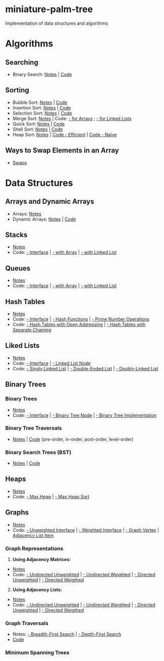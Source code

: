 # miniature-palm-tree
Implementation of data structures and algorithms

# Algorithms

## Searching 

- Binary Search: [Notes](https://paper.dropbox.com/doc/Algorithms-yOFym5oauDWCgJw1EkUOo#:uid=193012893070714&h2=Binary-Search) | [Code](https://github.com/adinutzyc21/miniature-palm-tree/blob/master/Algorithms/searching/binarySearch/BinarySearch.java)

## Sorting

- Bubble Sort: [Notes](https://paper.dropbox.com/doc/Algorithms-yOFym5oauDWCgJw1EkUOo#:uid=967968668100180&h2=Bubble-Sort) | [Code](https://github.com/adinutzyc21/miniature-palm-tree/blob/master/Algorithms/sorting/bubbleSort/BubbleSort.java)
- Insertion Sort: [Notes](https://paper.dropbox.com/doc/Algorithms-yOFym5oauDWCgJw1EkUOo#:uid=486623696708152&h2=Insertion-Sort) | [Code](https://github.com/adinutzyc21/miniature-palm-tree/blob/master/Algorithms/sorting/insertionSort/InsertionSort.java)
- Selection Sort: [Notes](https://paper.dropbox.com/doc/Algorithms-yOFym5oauDWCgJw1EkUOo#:uid=132599071920303&h2=Selection-Sort) | [Code](https://github.com/adinutzyc21/miniature-palm-tree/blob/master/Algorithms/sorting/selectionSort/SelectionSort.java)
- Merge Sort: [Notes](https://paper.dropbox.com/doc/Algorithms-yOFym5oauDWCgJw1EkUOo#:uid=009803644887312&h2=Merge-sort) | Code: [- for Arrays](https://github.com/adinutzyc21/miniature-palm-tree/blob/master/Algorithms/sorting/mergeSort/MergeSort.java) ; [- for Linked Lists](https://github.com/adinutzyc21/miniature-palm-tree/blob/master/DataStructures/linkedLists/linkedListsProblems_src/MergeSortLinkedList.java)
- Quick Sort: [Notes](https://paper.dropbox.com/doc/Algorithms-yOFym5oauDWCgJw1EkUOo#:uid=040592152212474&h2=Quick-sort) | [Code](https://github.com/adinutzyc21/miniature-palm-tree/blob/master/Algorithms/sorting/quickSort/QuickSort.java)
- Shell Sort: [Notes](https://paper.dropbox.com/doc/Algorithms-yOFym5oauDWCgJw1EkUOo#:uid=272137401070797&h2=Shell-Sort) | [Code](https://github.com/adinutzyc21/miniature-palm-tree/blob/master/Algorithms/sorting/shellSort/ShellSort.java)
- Heap Sort: [Notes](https://paper.dropbox.com/doc/Algorithms-yOFym5oauDWCgJw1EkUOo#:uid=835557830548066&h2=Heap-Sort) | [Code - Efficient](https://github.com/adinutzyc21/miniature-palm-tree/blob/master/DataStructures/heaps/heaps_src/MaxHeapSort.java) | [Code - Naive](https://github.com/adinutzyc21/miniature-palm-tree/blob/master/Algorithms/sorting/heapSort/HeapSort.java)

## Ways to Swap Elements in an Array

- [Swaps](https://github.com/adinutzyc21/miniature-palm-tree/blob/master/Algorithms/other/swappingArrayElements/Swaps.java)

# Data Structures

## Arrays and Dynamic Arrays

- Arrays: [Notes]()
- Dynamic Arrays: [Notes]() | [Code](https://github.com/adinutzyc21/miniature-palm-tree/blob/master/DataStructures/dynamicArrays/dynamicArrays/DynamicArray.java)

## Stacks

- [Notes]() 
- Code: [- Interface](https://github.com/adinutzyc21/miniature-palm-tree/blob/master/DataStructures/stacks/stacks_src/InterfaceStack.java) | [- with Array](https://github.com/adinutzyc21/miniature-palm-tree/blob/master/DataStructures/stacks/stacks_src/StackArray.java) | [- with Linked List](https://github.com/adinutzyc21/miniature-palm-tree/blob/master/DataStructures/stacks/stacks_src/StackList.java)

## Queues

- [Notes](https://goo.gl/ui1H6w) 
- Code: [- Interface](https://github.com/adinutzyc21/miniature-palm-tree/blob/master/DataStructures/queues/queues_src/InterfaceQueue.java) | [- with Array](https://github.com/adinutzyc21/miniature-palm-tree/blob/master/DataStructures/queues/queues_src/QueueArray.java) | [- with Linked List](https://github.com/adinutzyc21/miniature-palm-tree/blob/master/DataStructures/queues/queues_src/QueueList.java)

## Hash Tables

- [Notes](https://paper.dropbox.com/doc/Data-Structures-eeYeogxkRLUQoHyddIn9X#:uid=842679455192664&h2=Hash-Tables)
- Code: [- Interface](https://github.com/adinutzyc21/miniature-palm-tree/blob/master/DataStructures/hashTables/hashTable_util/InterfaceHashTable.java) | [- Hash Functions](https://github.com/adinutzyc21/miniature-palm-tree/blob/master/DataStructures/hashTables/hashTable_util/HashFunctions.java) | [- Prime Number Operations](https://github.com/adinutzyc21/miniature-palm-tree/blob/master/DataStructures/hashTables/hashTable_util/PrimeNumberOps.java)
- Code: [- Hash Tables with Open Addressing](https://github.com/adinutzyc21/miniature-palm-tree/blob/master/DataStructures/hashTables/hashTable_src/HashTableOpenAddressing.java) | [- Hash Tables with Separate Chaining](https://github.com/adinutzyc21/miniature-palm-tree/blob/master/DataStructures/hashTables/hashTable_src/HashTableSeparateChaining.java)

## Liked Lists

- [Notes]() 
- Code: [- Interface](https://github.com/adinutzyc21/miniature-palm-tree/blob/master/DataStructures/linkedLists/linkedLists_util/InterfaceLinkedList.java) | [- Linked List Node](https://github.com/adinutzyc21/miniature-palm-tree/blob/master/DataStructures/linkedLists/linkedLists_util/Node.java) 
- Code: [- Singly Linked List](https://github.com/adinutzyc21/miniature-palm-tree/blob/master/DataStructures/linkedLists/linkedLists_src/SinglyLinkedList.java) | [- Double-Ended List](https://github.com/adinutzyc21/miniature-palm-tree/blob/master/DataStructures/linkedLists/linkedLists_src/DoubleEndedList.java) | [- Doubly-Linked List](https://github.com/adinutzyc21/miniature-palm-tree/blob/master/DataStructures/linkedLists/linkedLists_src/DoublyLinkedList.java) 

## Binary Trees 

### Binary Trees

- [Notes]() 
- Code: [- Interface](https://github.com/adinutzyc21/miniature-palm-tree/blob/master/DataStructures/binaryTrees/binaryTree_util/InterfaceBinaryTree.java) |  [- Binary Tree Node](https://github.com/adinutzyc21/miniature-palm-tree/blob/master/DataStructures/binaryTrees/binaryTree_util/Node.java) | [- Binary Tree Implementation](https://github.com/adinutzyc21/miniature-palm-tree/blob/master/DataStructures/binaryTrees/binaryTree_src/BinaryTreeInsertRandomDirection.java)

### Binary Tree Traversals

- [Notes]() | [Code](https://github.com/adinutzyc21/miniature-palm-tree/blob/master/DataStructures/binaryTrees/bst_src/BinaryTreeTraversals.java) (pre-order, in-order, post-order, level-order) 

### Binary Search Trees (BST)

- [Notes]() | [Code](https://github.com/adinutzyc21/miniature-palm-tree/blob/master/DataStructures/binaryTrees/bst_src/BinarySearchTree.java)

## Heaps

- [Notes](https://paper.dropbox.com/doc/Data-Structures-eeYeogxkRLUQoHyddIn9X#:uid=505161771811555&h2=Heaps---Max-Heap)
- Code: [- Max Heap](https://github.com/adinutzyc21/miniature-palm-tree/blob/master/DataStructures/heaps/heaps_src/MaxHeap.java) | [- Max Heap Sort](https://github.com/adinutzyc21/miniature-palm-tree/blob/master/DataStructures/heaps/heaps_src/MaxHeapSort.java)

## Graphs

- [Notes]()
- Code: [- Unweighted Interface](https://github.com/adinutzyc21/miniature-palm-tree/blob/master/DataStructures/graphs/graph_util/InterfaceUnweightedGraph.java) | [- Weighted Interface](https://github.com/adinutzyc21/miniature-palm-tree/blob/master/DataStructures/graphs/graph_util/InterfaceWeightedGraph.java) | [- Graph Vertex](https://github.com/adinutzyc21/miniature-palm-tree/blob/master/DataStructures/graphs/graph_util/Vertex.java) | [Adjacency List Item](https://github.com/adinutzyc21/miniature-palm-tree/blob/master/DataStructures/graphs/graph_util/Item.java)

### Graph Representations

1. **Using Adjacency Matrices:** 
  - [Notes]()
  - Code: [- Undirected Unweighted](https://github.com/adinutzyc21/miniature-palm-tree/blob/master/DataStructures/graphs/graph_matrix_src/UndirectedUnweightedGraphM.java) | [- Undirected Weighted](https://github.com/adinutzyc21/miniature-palm-tree/blob/master/DataStructures/graphs/graph_matrix_src/UndirectedWeightedGraphM.java) | [- Directed Unweighted](https://github.com/adinutzyc21/miniature-palm-tree/blob/master/DataStructures/graphs/graph_matrix_src/DirectedUnweightedGraphM.java) | [- Directed Weigthed](https://github.com/adinutzyc21/miniature-palm-tree/blob/master/DataStructures/graphs/graph_matrix_src/DirectedWeightedGraphM.java)
2. **Using Adjacency Lists:** 
  - [Notes]()
  - Code: [- Undirected Unweighted](https://github.com/adinutzyc21/miniature-palm-tree/blob/master/DataStructures/graphs/graph_list_src/UndirectedUnweightedGraphL.java) | [- Undirected Weighted](https://github.com/adinutzyc21/miniature-palm-tree/blob/master/DataStructures/graphs/graph_list_src/UndirectedWeightedGraphL.java) | [- Directed Unweighted](https://github.com/adinutzyc21/miniature-palm-tree/blob/master/DataStructures/graphs/graph_list_src/DirectedUnweightedGraphL.java) | [- Directed Weigthed](https://github.com/adinutzyc21/miniature-palm-tree/blob/master/DataStructures/graphs/graph_list_src/DirectedWeightedGraphL.java)
  
### Graph Traversals

- Notes: [- Breadth-First Search]() | [- Depth-First Search]() 
- [Code](https://github.com/adinutzyc21/miniature-palm-tree/blob/master/DataStructures/graphs/graphs_algorithms_src/GraphTraversals.java)

### Minimum Spanning Trees
